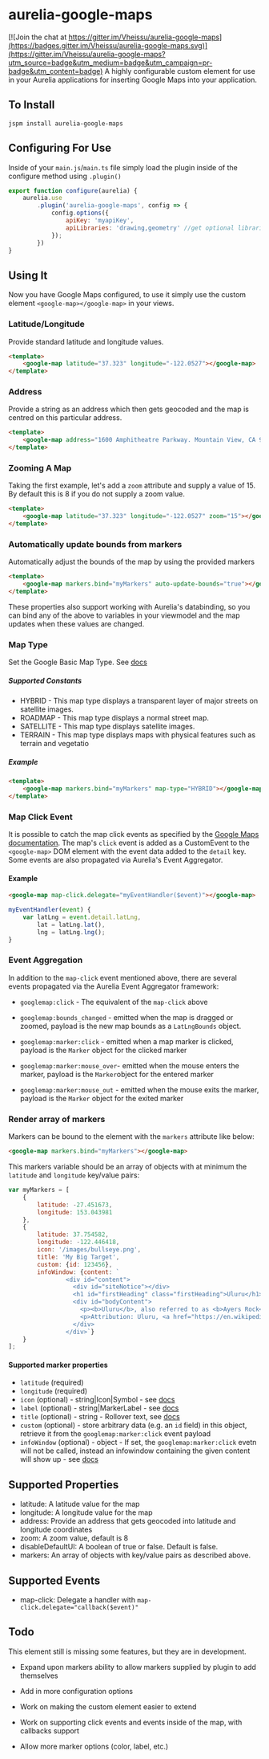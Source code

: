 # aurelia-google-maps

[![Join the chat at https://gitter.im/Vheissu/aurelia-google-maps](https://badges.gitter.im/Vheissu/aurelia-google-maps.svg)](https://gitter.im/Vheissu/aurelia-google-maps?utm_source=badge&utm_medium=badge&utm_campaign=pr-badge&utm_content=badge)
A highly configurable custom element for use in your Aurelia applications for
inserting Google Maps into your application.

## To Install

``` shell
jspm install aurelia-google-maps
```

## Configuring For Use

Inside of your `main.js`/`main.ts` file simply load the plugin inside of
the configure method using `.plugin()`

``` javascript
export function configure(aurelia) {
    aurelia.use
        .plugin('aurelia-google-maps', config => {
            config.options({
                apiKey: 'myapiKey',
                apiLibraries: 'drawing,geometry' //get optional libraries like drawing, geometry, ... - comma seperated list
            });
        })
}
```

## Using It

Now you have Google Maps configured, to use it simply use the custom
element `<google-map></google-map>` in your views.

### Latitude/Longitude

Provide standard latitude and longitude values.

``` html
<template>
    <google-map latitude="37.323" longitude="-122.0527"></google-map>
</template>
```

### Address

Provide a string as an address which then gets geocoded and the map is
centred on this particular address.

``` html
<template>
    <google-map address="1600 Amphitheatre Parkway. Mountain View, CA 94043"></google-map>
</template>
```

### Zooming A Map

Taking the first example, let's add a `zoom` attribute and supply a value of 15.
By default this is 8 if you do not supply a zoom value.

``` html
<template>
    <google-map latitude="37.323" longitude="-122.0527" zoom="15"></google-map>
</template>
```

### Automatically update bounds from markers

Automatically adjust the bounds of the map by using the provided markers

``` html
<template>
    <google-map markers.bind="myMarkers" auto-update-bounds="true"></google-map>
</template>
```

These properties also support working with Aurelia's databinding, so you can
bind any of the above to variables in your viewmodel and the map updates
when these values are changed.

### Map Type

Set the Google Basic Map Type.  See [docs](https://developers.google.com/maps/documentation/javascript/maptypes#BasicMapTypes)

##### Supported Constants
* HYBRID - This map type displays a transparent layer of major streets on satellite images.
* ROADMAP -	This map type displays a normal street map.
* SATELLITE -	This map type displays satellite images.
* TERRAIN	- This map type displays maps with physical features such as terrain and vegetatio

##### Example
``` html
<template>
    <google-map markers.bind="myMarkers" map-type="HYBRID"></google-map>
</template>
```

### Map Click Event

It is possible to catch the map click events as specified by the [Google Maps documentation](https://developers.google.com/maps/documentation/javascript/events#ShapeEvents).
The map's `click` event is added as a CustomEvent to the `<google-map>` DOM
element with the event data added to the `detail` key.
Some events are also propagated via Aurelia's Event Aggregator.

#### Example

``` html
<google-map map-click.delegate="myEventHandler($event)"></google-map>
```

``` javascript
myEventHandler(event) {
    var latLng = event.detail.latLng,
        lat = latLng.lat(),
        lng = latLng.lng();
}
```

### Event Aggregation

In addition to the `map-click` event mentioned above, there are several events
propagated via the Aurelia Event Aggregator framework:

*   `googlemap:click` - The equivalent of the `map-click` above

*   `googlemap:bounds_changed` - emitted when the map is dragged or zoomed,
payload is the new map bounds as a `LatLngBounds` object.

*   `googlemap:marker:click` - emitted when a map marker is clicked, payload
is the `Marker` object for the clicked marker

*   `googlemap:marker:mouse_over`- emitted when the mouse enters the marker, payload is the `Marker`object for the entered marker

*   `googlemap:marker:mouse_out` - emitted when the mouse exits the marker, payload is the `Marker` object for the exited marker

### Render array of markers

Markers can be bound to the element with the `markers` attribute like below:

``` html
<google-map markers.bind="myMarkers"></google-map>
```

This markers variable should be an array of objects with at minimum the `latitude` and `longitude` key/value pairs:

``` javascript
var myMarkers = [
	{
        latitude: -27.451673,
        longitude: 153.043981
    },
    {
        latitude: 37.754582,
        longitude: -122.446418,
        icon: '/images/bullseye.png',
        title: 'My Big Target',
        custom: {id: 123456},
        infoWindow: {content: `
                <div id="content">
                  <div id="siteNotice"></div>
                  <h1 id="firstHeading" class="firstHeading">Uluru</h1>
                  <div id="bodyContent">
                    <p><b>Uluru</b>, also referred to as <b>Ayers Rock</b>, is a large sandstone rock formation in the southern part of the Northern Territory, central Australia. It lies 335&#160;km (208&#160;mi) south west of the nearest large town, Alice Springs; 450&#160;km (280&#160;mi) by road. Kata Tjuta and Uluru are the two major features of the Uluru - Kata Tjuta National Park. Uluru is sacred to the Pitjantjatjara and Yankunytjatjara, the Aboriginal people of the area. It has many springs, waterholes, rock caves and ancient paintings. Uluru is listed as a World Heritage Site.</p>
                    <p>Attribution: Uluru, <a href="https://en.wikipedia.org/w/index.php?title=Uluru&oldid=297882194">https://en.wikipedia.org/w/index.php?title=Uluru</a> last visited June 22, 2009).</p>
                  </div>
                </div>`}
    }
];
```

#### Supported marker properties

*   `latitude` (required)
*   `longitude` (required)
*   `icon` (optional) - string|Icon|Symbol - see [docs](<https://developers.google.com/maps/documentation/javascript/reference#MarkerOptions>)
*   `label` (optional) - string|MarkerLabel - see [docs](<https://developers.google.com/maps/documentation/javascript/reference#MarkerOptions>)
*   `title` (optional) - string - Rollover text, see [docs](<https://developers.google.com/maps/documentation/javascript/reference#MarkerOptions>)
*   `custom` (optional) - store arbitrary data (e.g. an `id` field) in this object, retrieve it from the `googlemap:marker:click` event payload
*   `infoWindow` (optional) - object - If set, the `googlemap:marker:click` evetn will not be called, instead an infowindow containing the given content will show up - see [docs](https://developers.google.com/maps/documentation/javascript/infowindows)

## Supported Properties

*   latitude: A latitude value for the map
*   longitude: A longitude value for the map
*   address: Provide an address that gets geocoded into latitude and longitude coordinates
*   zoom: A zoom value, default is 8
*   disableDefaultUI: A boolean of true or false. Default is false.
*   markers: An array of objects with key/value pairs as described above.

## Supported Events

- map-click: Delegate a handler with `map-click.delegate="callback($event)"`

## Todo
This element still is missing some features, but they are in development.

*   Expand upon markers ability to allow markers supplied by plugin to add
    themselves

*   Add in more configuration options

*   Work on making the custom element easier to extend

*   Work on supporting click events and events inside of the map,
    with callbacks support

*   Allow more marker options (color, label, etc.)
